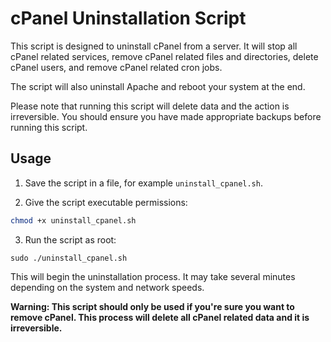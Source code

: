 # cPanel Uninstallation Script

This script is designed to uninstall cPanel from a server. It will stop all cPanel related services, remove cPanel related files and directories, delete cPanel users, and remove cPanel related cron jobs.

The script will also uninstall Apache and reboot your system at the end.

Please note that running this script will delete data and the action is irreversible. You should ensure you have made appropriate backups before running this script.

## Usage

1. Save the script in a file, for example `uninstall_cpanel.sh`.

2. Give the script executable permissions:

```bash
chmod +x uninstall_cpanel.sh
```

3. Run the script as root:

```
sudo ./uninstall_cpanel.sh
```

This will begin the uninstallation process. It may take several minutes depending on the system and network speeds.

**Warning: This script should only be used if you're sure you want to remove cPanel. This process will delete all cPanel related data and it is irreversible.**

